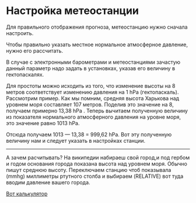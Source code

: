 # Настройка метеостанции
Для правильного отображения прогноза, метеостанцию нужно сначала настроить.

Чтобы правильно указать местное нормальное атмосферное давление, нужно его рассчитать.

В случае с электронными барометрами и метеостанциями зачастую данный параметр надо задать в установках, указав его величину в гектопаскалях.

Для простоты можно исходить из того, что изменение высоты на 8 метров соответствует изменению давления на 1 hPa (гектопаскаль). Рассмотрим пример. Как мы помним, средняя высота Харькова над уровнем моря составляет 107 метров. Поделив это значение на 8, получаем примерно 13,38 hPa . Теперь вычитаем полученную величину из показателя нормального атмосферного давления на уровне моря, это значение равно 1013 hPa.

Отсюда получаем 1013 — 13,38 = 999,62 hPa. Вот эту полученную величину нам и следует указать в настройках станции.

----------------------------------------------------------------------------

А зачем расчитывать? На википедии набираеш свой город,и под гербом и годом основания города показана высота над уровнем моря. Обычно пишут среднюю высоту. Переключаем станцию чтоб показывала (mmhg) миллиметры ртутного столба и выбираем (RELATIVE) вот туда вводим давление вашего города.

[Вот калькулятор](http://planetcalc.ru/937/)

